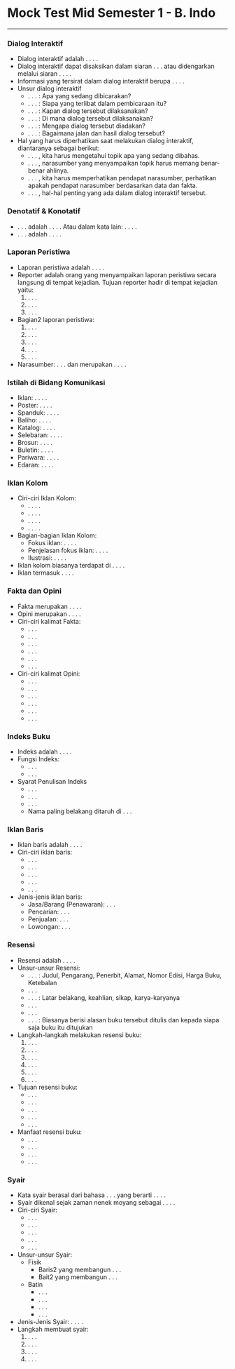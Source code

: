 # Mock Test Mid Semester 1 - B. Indo
---

### Dialog Interaktif
- Dialog interaktif adalah . . . .
- Dialog interaktif dapat disaksikan dalam siaran . . . atau didengarkan melalui siaran . . . .
- Informasi yang tersirat dalam dialog interaktif berupa . . . . 
- Unsur dialog interaktif 
    - . . .  : Apa yang sedang dibicarakan?
    - . . .  : Siapa yang terlibat dalam pembicaraan itu?
    - . . .  : Kapan dialog tersebut dilaksanakan?
    - . . .  : Di mana dialog tersebut dilaksanakan?
    - . . .  : Mengapa dialog tersebut diadakan?
    - . . .  : Bagaimana jalan dan hasil dialog tersebut?
- Hal yang harus diperhatikan saat melakukan dialog interaktif, diantaranya sebagai berikut:
    - . . . , kita harus mengetahui topik apa yang sedang dibahas.
    - . . . , narasumber yang menyampaikan topik harus memang benar-benar ahlinya.
    - . . . , kita harus memperhatikan pendapat narasumber, perhatikan apakah pendapat narasumber berdasarkan data dan fakta.
    - . . . , hal-hal penting yang ada dalam dialog interaktif tersebut.

### Denotatif & Konotatif
- . . .  adalah . . . . Atau dalam kata lain: . . . .
- . . .  adalah . . . .

### Laporan Peristiwa
- Laporan peristiwa adalah . . . .
- Reporter adalah orang yang menyampaikan laporan peristiwa secara langsung di tempat kejadian. Tujuan reporter hadir di tempat kejadian yaitu:
    1. . . . 
    2. . . . 
    3. . . . 
- Bagian2 laporan peristiwa:
    1. . . . 
    2. . . . 
    3. . . . 
    4. . . . 
    5. . . . 
- Narasumber: . . .  dan merupakan . . . .

### Istilah di Bidang Komunikasi
- Iklan: . . . .
- Poster: . . . .
- Spanduk: . . . .
- Baliho: . . . .
- Katalog: . . . .
- Selebaran: . . . .
- Brosur: . . . .
- Buletin: . . . .
- Pariwara: . . . .
- Edaran: . . . .

### Iklan Kolom
- Ciri-ciri Iklan Kolom:
  - . . . .
  - . . . .
  - . . . .
  - . . . .
- Bagian-bagian Iklan Kolom:
  - Fokus iklan: . . . .
  - Penjelasan fokus iklan: . . . .
  - Ilustrasi: . . . .
- Iklan kolom biasanya terdapat di . . . .
- Iklan termasuk . . . .

### Fakta dan Opini
- Fakta merupakan . . . .
- Opini merupakan . . . .
- Ciri-ciri kalimat Fakta:
  - . . . 
  - . . . 
  - . . . 
  - . . . 
  - . . . 
  - . . . 
- Ciri-ciri kalimat Opini:
  - . . . 
  - . . . 
  - . . . 
  - . . . 
  - . . . 
  - . . . 

### Indeks Buku
- Indeks adalah . . . .
- Fungsi Indeks:
  - . . . 
  - . . . 
- Syarat Penulisan Indeks
  - . . . 
  - . . . 
  - . . . 
  - Nama paling belakang ditaruh di . . . 

### Iklan Baris
- Iklan baris adalah . . . .
- Ciri-ciri iklan baris:
  - . . . 
  - . . . 
  - . . . 
  - . . . 
  - . . . 
- Jenis-jenis iklan baris:
  - Jasa/Barang (Penawaran): . . . 
  - Pencarian: . . . 
  - Penjualan: . . . 
  - Lowongan: . . . 

### Resensi
- Resensi adalah . . . .
- Unsur-unsur Resensi:
  - . . . : Judul, Pengarang, Penerbit, Alamat, Nomor Edisi, Harga Buku, Ketebalan
  - . . . 
  - . . . : Latar belakang, keahlian, sikap, karya-karyanya
  - . . . 
  - . . . 
  - . . . : Biasanya berisi alasan buku tersebut ditulis dan kepada siapa saja buku itu ditujukan
- Langkah-langkah melakukan resensi buku:
  1. . . . 
  2. . . . 
  3. . . . 
  4. . . . 
  5. . . . 
  6. . . . 
- Tujuan resensi buku:
  - . . . 
  - . . . 
  - . . . 
  - . . . 
  - . . . 
- Manfaat resensi buku:
  - . . . 
  - . . . 
  - . . . 
  - . . . 

### Syair
- Kata syair berasal dari bahasa . . .  yang berarti . . . .
- Syair dikenal sejak zaman nenek moyang sebagai . . . .
- Ciri-ciri Syair:
  - . . . 
  - . . . 
  - . . . 
  - . . . 
  - . . . 
- Unsur-unsur Syair:
  - Fisik
    - Baris2 yang membangun . . . 
    - Bait2 yang membangun . . . 
  - Batin
    - . . . 
    - . . . 
    - . . . 
    - . . . 
- Jenis-Jenis Syair: . . . .
- Langkah membuat syair:
  1. . . . 
  2. . . . 
  3. . . . 
  4. . . . 